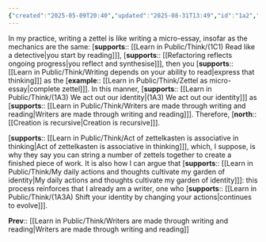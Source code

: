 ```yaml
---
{"created":"2025-05-09T20:40","updated":"2025-08-31T13:49","id":"1a2","dg-permalink":"1a2-zettel-micro-essay","dg-publish":true,"dg-path":"Think/Zettel creation is writing a micro-essay.md","permalink":"/1a2-zettel-micro-essay/","dgPassFrontmatter":true,"noteIcon":"1"}
---
```


In my practice, writing a zettel is like writing a micro-essay, insofar as the mechanics are the same: [**supports**:: [[Learn in Public/Think/(1C1) Read like a detective\|you start by reading]]], [**supports**:: [[Refactoring reflects ongoing progress\|you reflect and synthesise]]], then you [**supports**:: [[Learn in Public/Think/Writing depends on your ability to read\|express that thinking]]] as the [**example**:: [[Learn in Public/Think/Zettel as micro-essay\|complete zettel]]]. In this manner, [**supports**:: [[Learn in Public/Think/(1A3) We act out our identity\|(1A3) We act out our identity]]] as [**supports**:: [[Learn in Public/Think/Writers are made through writing and reading\|Writers are made through writing and reading]]]. Therefore, [**north**:: [[Creation is recursive\|Creation is recursive]]].

[**supports**:: [[Learn in Public/Think/Act of zettelkasten is associative in thinking\|Act of zettelkasten is associative in thinking]]], which, I suppose, is why they say you can string a number of zettels together to create a finished piece of work. It is also how I can argue that [**supports**:: [[Learn in Public/Think/My daily actions and thoughts cultivate my garden of identity\|My daily actions and thoughts cultivate my garden of identity]]]: this process reinforces that I already am a writer, one who [**supports**:: [[Learn in Public/Think/(1A3A) Shift your identity by changing your actions\|continues to evolve]]].

**Prev**:: [[Learn in Public/Think/Writers are made through writing and reading\|Writers are made through writing and reading]]
